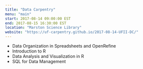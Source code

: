 ```yaml
---
title: "Data Carpentry"
menu: "main"
start: 2017-08-14 09:00:00 EST
end: 2017-08-15 16:30:00 EST
location: "Marston Science Library"
website: "https://uf-carpentry.github.io/2017-08-14-UFII-DC/"
---
```

* Data Organization in Spreadsheets and OpenRefine
* Introduction to R
* Data Analysis and Visualization in R
* SQL for Data Management

